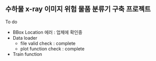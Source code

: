 ## 수하물 x-ray 이미지 위험 물품 분류기 구축 프로젝트 ##
To do
 - BBox Location 에러 : 업체에 확인중
 - Data loader
   - file valid check : complete
   - plot function check : complete
 - Train function
 
